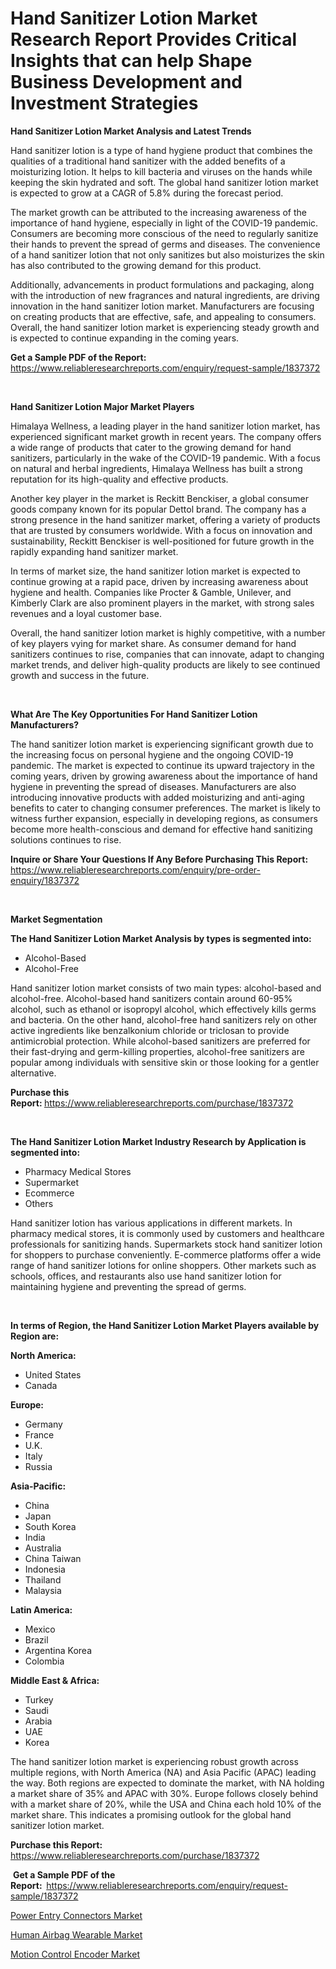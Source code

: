 <p><h1>Hand Sanitizer Lotion Market Research Report Provides Critical Insights that can help Shape Business Development and Investment Strategies</h1></p><p><strong>Hand Sanitizer Lotion Market Analysis and Latest Trends</strong></p>
<p><p>Hand sanitizer lotion is a type of hand hygiene product that combines the qualities of a traditional hand sanitizer with the added benefits of a moisturizing lotion. It helps to kill bacteria and viruses on the hands while keeping the skin hydrated and soft. The global hand sanitizer lotion market is expected to grow at a CAGR of 5.8% during the forecast period.</p><p>The market growth can be attributed to the increasing awareness of the importance of hand hygiene, especially in light of the COVID-19 pandemic. Consumers are becoming more conscious of the need to regularly sanitize their hands to prevent the spread of germs and diseases. The convenience of a hand sanitizer lotion that not only sanitizes but also moisturizes the skin has also contributed to the growing demand for this product.</p><p>Additionally, advancements in product formulations and packaging, along with the introduction of new fragrances and natural ingredients, are driving innovation in the hand sanitizer lotion market. Manufacturers are focusing on creating products that are effective, safe, and appealing to consumers. Overall, the hand sanitizer lotion market is experiencing steady growth and is expected to continue expanding in the coming years.</p></p>
<p><strong>Get a Sample PDF of the Report:&nbsp;</strong> <a href="https://www.reliableresearchreports.com/enquiry/request-sample/1837372">https://www.reliableresearchreports.com/enquiry/request-sample/1837372</a></p>
<p>&nbsp;</p>
<p><strong>Hand Sanitizer Lotion Major Market Players</strong></p>
<p><p>Himalaya Wellness, a leading player in the hand sanitizer lotion market, has experienced significant market growth in recent years. The company offers a wide range of products that cater to the growing demand for hand sanitizers, particularly in the wake of the COVID-19 pandemic. With a focus on natural and herbal ingredients, Himalaya Wellness has built a strong reputation for its high-quality and effective products.</p><p>Another key player in the market is Reckitt Benckiser, a global consumer goods company known for its popular Dettol brand. The company has a strong presence in the hand sanitizer market, offering a variety of products that are trusted by consumers worldwide. With a focus on innovation and sustainability, Reckitt Benckiser is well-positioned for future growth in the rapidly expanding hand sanitizer market.</p><p>In terms of market size, the hand sanitizer lotion market is expected to continue growing at a rapid pace, driven by increasing awareness about hygiene and health. Companies like Procter & Gamble, Unilever, and Kimberly Clark are also prominent players in the market, with strong sales revenues and a loyal customer base.</p><p>Overall, the hand sanitizer lotion market is highly competitive, with a number of key players vying for market share. As consumer demand for hand sanitizers continues to rise, companies that can innovate, adapt to changing market trends, and deliver high-quality products are likely to see continued growth and success in the future.</p></p>
<p>&nbsp;</p>
<p><strong>What Are The Key Opportunities For Hand Sanitizer Lotion Manufacturers?</strong></p>
<p><p>The hand sanitizer lotion market is experiencing significant growth due to the increasing focus on personal hygiene and the ongoing COVID-19 pandemic. The market is expected to continue its upward trajectory in the coming years, driven by growing awareness about the importance of hand hygiene in preventing the spread of diseases. Manufacturers are also introducing innovative products with added moisturizing and anti-aging benefits to cater to changing consumer preferences. The market is likely to witness further expansion, especially in developing regions, as consumers become more health-conscious and demand for effective hand sanitizing solutions continues to rise.</p></p>
<p><strong>Inquire or Share Your Questions If Any Before Purchasing This Report:</strong> <a href="https://www.reliableresearchreports.com/enquiry/pre-order-enquiry/1837372">https://www.reliableresearchreports.com/enquiry/pre-order-enquiry/1837372</a></p>
<p>&nbsp;</p>
<p><strong>Market Segmentation</strong></p>
<p><strong>The Hand Sanitizer Lotion Market Analysis by types is segmented into:</strong></p>
<p><ul><li>Alcohol-Based</li><li>Alcohol-Free</li></ul></p>
<p><p>Hand sanitizer lotion market consists of two main types: alcohol-based and alcohol-free. Alcohol-based hand sanitizers contain around 60-95% alcohol, such as ethanol or isopropyl alcohol, which effectively kills germs and bacteria. On the other hand, alcohol-free hand sanitizers rely on other active ingredients like benzalkonium chloride or triclosan to provide antimicrobial protection. While alcohol-based sanitizers are preferred for their fast-drying and germ-killing properties, alcohol-free sanitizers are popular among individuals with sensitive skin or those looking for a gentler alternative.</p></p>
<p><strong>Purchase this Report:&nbsp;</strong><a href="https://www.reliableresearchreports.com/purchase/1837372">https://www.reliableresearchreports.com/purchase/1837372</a></p>
<p>&nbsp;</p>
<p><strong>The Hand Sanitizer Lotion Market Industry Research by Application is segmented into:</strong></p>
<p><ul><li>Pharmacy Medical Stores</li><li>Supermarket</li><li>Ecommerce</li><li>Others</li></ul></p>
<p><p>Hand sanitizer lotion has various applications in different markets. In pharmacy medical stores, it is commonly used by customers and healthcare professionals for sanitizing hands. Supermarkets stock hand sanitizer lotion for shoppers to purchase conveniently. E-commerce platforms offer a wide range of hand sanitizer lotions for online shoppers. Other markets such as schools, offices, and restaurants also use hand sanitizer lotion for maintaining hygiene and preventing the spread of germs.</p></p>
<p>&nbsp;</p>
<p><strong>In terms of Region, the Hand Sanitizer Lotion Market Players available by Region are:</strong></p>
<p>
    <p> <strong> North America: </strong>
        <ul>
            <li>United States</li>
            <li>Canada</li>
        </ul>
        </p> 
    <p> <strong> Europe: </strong>
        <ul>
            <li>Germany</li>
            <li>France</li>
            <li>U.K.</li>
            <li>Italy</li>
            <li>Russia</li>
        </ul>
        </p> 
    <p> <strong> Asia-Pacific: </strong>
        <ul>
            <li>China</li>
            <li>Japan</li>
            <li>South Korea</li>
            <li>India</li>
            <li>Australia</li>
            <li>China Taiwan</li>
            <li>Indonesia</li>
            <li>Thailand</li>
            <li>Malaysia</li>
        </ul>
        </p> 
    <p> <strong> Latin America: </strong>
        <ul>
            <li>Mexico</li>
            <li>Brazil</li>
            <li>Argentina Korea</li>
            <li>Colombia</li>
        </ul>
        </p> 
    <p> <strong> Middle East & Africa: </strong>
        <ul>
            <li>Turkey</li>
            <li>Saudi</li>
            <li>Arabia</li>
            <li>UAE</li>
            <li>Korea</li>
        </ul>
    </p>
    </p>
<p><p>The hand sanitizer lotion market is experiencing robust growth across multiple regions, with North America (NA) and Asia Pacific (APAC) leading the way. Both regions are expected to dominate the market, with NA holding a market share of 35% and APAC with 30%. Europe follows closely behind with a market share of 20%, while the USA and China each hold 10% of the market share. This indicates a promising outlook for the global hand sanitizer lotion market.</p></p>
<p><strong>Purchase this Report: </strong><a href="https://www.reliableresearchreports.com/purchase/1837372">https://www.reliableresearchreports.com/purchase/1837372</a></p>
<p>&nbsp;<strong>Get a Sample PDF of the Report:&nbsp;&nbsp;</strong><a href="https://www.reliableresearchreports.com/enquiry/request-sample/1837372">https://www.reliableresearchreports.com/enquiry/request-sample/1837372</a></p>
<p><strong></strong></p>
<p><p><a href="https://github.com/AKSHATREPORTPRIME/Market-Research-Report-List-3/blob/main/power-entry-connectors-market.md">Power Entry Connectors Market</a></p><p><a href="https://circular-yam-9b9.notion.site/Human-Airbag-Wearable-Market-Size-Market-Share-and-Global-Market-Analysis-Report-2024-2031-b37606e48358438fb7f8d4e0dbb90360">Human Airbag Wearable Market</a></p><p><a href="https://view.publitas.com/reportprime-1/motion-control-encoder-market-provides-a-comprehensive-analysis-including-a-macro-overview-of-the-market-as-well-as-micro-details-such-as-market-size-and-competitive-landscape/">Motion Control Encoder Market</a></p></p>